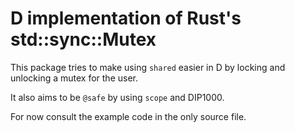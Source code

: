 D implementation of Rust's std::sync::Mutex
====================================================

This package tries to make using `shared` easier in D by locking and unlocking
a mutex for the user.

It also aims to be `@safe` by using `scope` and DIP1000.

For now consult the example code in the only source file.
